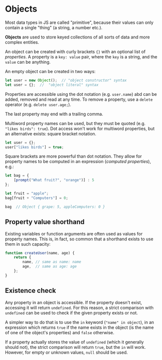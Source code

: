 # Objects

Most data types in JS are called "primitive", because their values can only contain a single "thing" (a string, a number etc.).

**Objects** are used to store keyed collections of all sorts of data and more complex entities.

An object can be created with curly brackets `{}` with an optional list of *properties*. A property is a `key: value` pair, where the `key` is a string, and the `value` can be anything.

An empty object can be created in two ways:

```js
let user = new Object();  // "object constructor" syntax
let user = {};  //  "object literal" syntax
```

Properties are accessible using the dot notation (e.g. `user.name`) abd can be added, removed and read at any time. To remove a property, use a `delete` operator (e.g. `delete user.age;`).

The last property may end with a trailing comma.

Multiword property names can be used, but they must be quoted (e.g. `"likes birds": true`). Dot access won't work for multiword properties, but an alternative exists: square bracket notation.

```js
let user = {};
user["likes birds"] = true;
```

Square brackets are more powerful than dot notation. They allow for property names to be computed in an expression (*computed properties*), e.g.:

```js
let bag = {
    [prompt("What fruit?", "orange")] : 5
};

let fruit = "apple";
bag[fruit + "Computers"] = 0;

bag  // Object { grape: 5, appleComputers: 0 }
```

## Property value shorthand

Existing variables or function arguments are often used as values for property names. This is, in fact, so common that a shorthand exists to use them in such capacity:

```js
function createUser(name, age) {
    return {
        name, // same as name: name
        age,  // same as age: age
    };
}
```

## Existence check

Any property in an object is accessible. If the property doesn't exist, accessing it will return `undefined`. For this reason, a strict comparison with `undefined` can be used to check if the given property exists or not.

A simpler way to do that is to use the `in` keyword (`"name" in object`), in an expression which returns `true` if the name exists in the object (is the name of one of the object's properties) and `false` otherwise.

If a property actually stores the value of `undefined` (which it generally should not), the strict comparison will return `true`, but the `in` will work. However, for empty or unknown values, `null` should be used.
